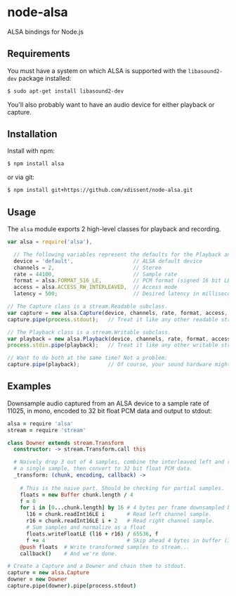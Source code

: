 node-alsa
=========

ALSA bindings for Node.js


Requirements
------------

You must have a system on which ALSA is supported with the `libasound2-dev` package installed:

```sh
$ sudo apt-get install libasound2-dev
```

You'll also probably want to have an audio device for either playback or capture.


Installation
------------

Install with npm:

```sh
$ npm install alsa
```

or via git:

```sh
$ npm install git+https://github.com/xdissent/node-alsa.git
```


Usage
-----

The `alsa` module exports 2 high-level classes for playback and recording.

```js
var alsa = require('alsa'),

  // The following variables represent the defaults for the Playback and Capture constructors.
  device = 'default',                   // ALSA default device
  channels = 2,                         // Stereo
  rate = 44100,                         // Sample rate
  format = alsa.FORMAT_S16_LE,          // PCM format (signed 16 bit LE int)
  access = alsa.ACCESS_RW_INTERLEAVED,  // Access mode
  latency = 500;                        // Desired latency in milliseconds

// The Capture class is a stream.Readable subclass.
var capture = new alsa.Capture(device, channels, rate, format, access, latency);
capture.pipe(process.stdout);   // Treat it like any other readable stream.

// The Playback class is a stream.Writable subclass.
var playback = new alsa.Playback(device, channels, rate, format, access, latency);
process.stdin.pipe(playback);   // Treat it like any other writable stream.

// Want to do both at the same time? Not a problem:
capture.pipe(playback);         // Of course, your sound hardware might say otherwise.
```


Examples
--------

Downsample audio captured from an ALSA device to a sample rate of 11025, in mono, encoded to 32 bit float PCM data and output to stdout:

```coffeescript
alsa = require 'alsa'
stream = require 'stream'

class Downer extends stream.Transform
  constructor: -> stream.Transform.call this

  # Naively drop 3 out of 4 samples, combine the interleaved left and right into 
  # a single sample, then convert to 32 bit float PCM data.
  _transform: (chunk, encoding, callback) ->
  
    # This is the naive part. Should be checking for partial samples.
    floats = new Buffer chunk.length / 4
    f = 0
    for i in [0...chunk.length] by 16 # 4 bytes per frame downsampled by 4.
      l16 = chunk.readInt16LE i       # Read left channel sample.
      r16 = chunk.readInt16LE i + 2   # Read right channel sample.
      # Sum samples and normalize as a float
      floats.writeFloatLE (l16 + r16) / 65536, f
      f += 4                          # Skip ahead 4 bytes in buffer (32 bit float).
    @push floats  # Write transformed samples to stream...
    callback()    # And we're done.

# Create a Capture and a Downer and chain them to stdout.
capture = new alsa.Capture
downer = new Downer
capture.pipe(downer).pipe(process.stdout)
```